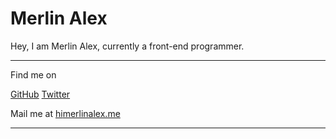 # Merlin Alex

Hey, I am Merlin Alex, currently a front-end programmer.

---

<span i-ri:user-search-fill /> Find me on

<p flex="~ gap-2 wrap" class="mt--2!">
  <a href="https://github.com/merlinalex1028" target="_blank"><span op75 i-simple-icons-github /> GitHub</a>
  <a href="https://www.twitter.com/merlinalex1028" target="_blank"><span op75 i-ri-twitter-x-fill /> Twitter</a>
</p>

<span i-simple-icons:minutemailer /> Mail me at <a href="mailto:merlinalex@qq.com" alt="Mail"><span font-mono>hi<span i-carbon-at/>merlinalex.me</span></a>

---

